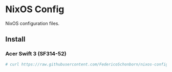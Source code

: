 # NixOS Config

NixOS configuration files.

## Install

### Acer Swift 3 (SF314-52)

```bash
# curl https://raw.githubusercontent.com/FedericoSchonborn/nixos-config/main/hosts/swift3/install.sh | bash
```
